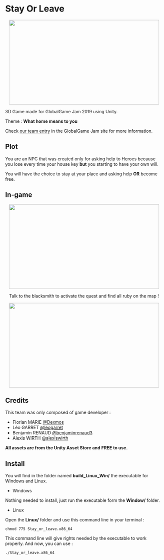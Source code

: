 # Stay Or Leave

<p align="center">
  <img width="480" height="270" src="https://github.com/Dexmos/Stay-or-Leave/blob/master/img/Stay_Or_Leave.JPG">
</p>

3D Game made for GlobalGame Jam 2019 using Unity.

Theme : **What home means to you**

Check [our team entry](https://globalgamejam.org/2019/games/stay-or-leave) in the GlobalGame Jam site for more information.

## Plot

You are an NPC that was created only for asking help to Heroes because you lose every time your house key **but** you starting to have your own will. 

You will have the choice to stay at your place and asking help **OR** become free.

## In-game

<p align="center">
  <img width="480" height="270" src="https://github.com/Dexmos/Stay-or-Leave/blob/master/img/pnj.JPG">
</p>

<p align="center">
  Talk to the blacksmith to activate the quest and find all ruby on the map !
</p>

<p align="center">
  <img width="480" height="270" src="https://github.com/Dexmos/Stay-or-Leave/blob/master/img/Ruby.JPG">
</p>

## Credits

This team was only composed of game developer :

* Florian MARIE [@Dexmos](https://github.com/Dexmos)
* Léo GARRET [@leogarret](https://github.com/leogarret)
* Benjamin RENAUD [@benjaminrenaud3](https://github.com/benjaminrenaud3)
* Alexis WIRTH [@alexiswirth](https://github.com/alexiswirth)

**All assets are from the Unity Asset Store and FREE to use.**

## Install

You will find in the folder named **build_Linux_Win/** the executable for Windows and Linux.

* Windows

Nothing needed to install, just run the executable form the **Window/** folder.

* Linux

Open the **Linux/** folder and use this command line in your terminal :
```
chmod 775 Stay_or_leave.x86_64
```
This command line will give rights needed by the executable to work properly. And now, you can use :
```
./Stay_or_leave.x86_64
```
